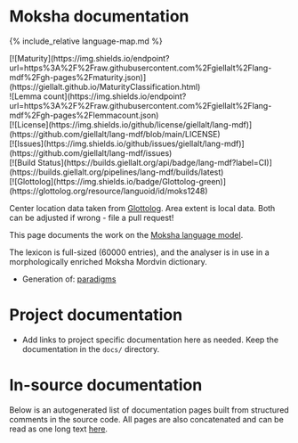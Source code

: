 # Moksha documentation

<div class="twocolumn map" markdown="1">

{% include_relative language-map.md %}

<div class="badges" markdown="1">
[![Maturity](https://img.shields.io/endpoint?url=https%3A%2F%2Fraw.githubusercontent.com%2Fgiellalt%2Flang-mdf%2Fgh-pages%2Fmaturity.json)](https://giellalt.github.io/MaturityClassification.html) <br/>
![Lemma count](https://img.shields.io/endpoint?url=https%3A%2F%2Fraw.githubusercontent.com%2Fgiellalt%2Flang-mdf%2Fgh-pages%2Flemmacount.json) <br/>
[![License](https://img.shields.io/github/license/giellalt/lang-mdf)](https://github.com/giellalt/lang-mdf/blob/main/LICENSE) <br/>
[![Issues](https://img.shields.io/github/issues/giellalt/lang-mdf)](https://github.com/giellalt/lang-mdf/issues) <br/>
[![Build Status](https://builds.giellalt.org/api/badge/lang-mdf?label=CI)](https://builds.giellalt.org/pipelines/lang-mdf/builds/latest) <br/>
[![Glottolog](https://img.shields.io/badge/Glottolog-green)](https://glottolog.org/resource/languoid/id/moks1248)
</div>

Center location data taken from [Glottolog](https://glottolog.org/). Area extent is local data. Both can be adjusted if wrong - file a pull request!

</div>

This page documents the work on the [Moksha language model](http://github.com/giellalt/lang-mdf).

The lexicon is full-sized (60000 entries), and the analyser 
is in use in a morphologically enriched Moksha Mordvin dictionary. 

* Generation of: [paradigms](http://giellatekno.uit.no/cgi/p-mdf.fi.html)

# Project documentation

* Add links to project specific documentation here as needed. Keep the documentation in the `docs/` directory.

# In-source documentation

Below is an autogenerated list of documentation pages built from structured comments in the source code. All pages are also concatenated and can be read as one long text [here](mdf.md).
